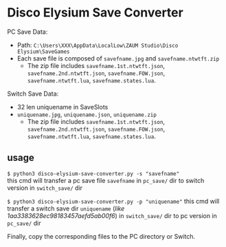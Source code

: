 # Disco Elysium Save Converter

PC Save Data:
- Path: `C:\Users\XXX\AppData\LocalLow\ZAUM Studio\Disco Elysium\SaveGames`
- Each save file is composed of `savefname.jpg` and `savefname.ntwtft.zip`
  - The zip file includes `savefname.1st.ntwtft.json`, `savefname.2nd.ntwtft.json`, `savefname.FOW.json`, `savefname.ntwtft.lua`, `savefname.states.lua`.

Switch Save Data:
- 32 len uniquename in SaveSlots
- `uniquename.jpg`, `uniquename.json`, `uniquename.zip`
  - The zip file includes `savefname.1st.ntwtft.json`, `savefname.2nd.ntwtft.json`, `savefname.FOW.json`, `savefname.ntwtft.lua`, `savefname.states.lua`.

## usage

```$ python3 disco-elysium-save-converter.py -s "savefname"```  
this cmd will transfer a pc save file `savefname` in `pc_save/` dir to switch version in `switch_save/` dir

```$ python3 disco-elysium-save-converter.py -p "uniquename"```
this cmd will transfer a switch save dir `uniquename` (*like 1aa3383628ec98183457aefd5ab00f6*) in `switch_save/` dir to pc version in `pc_save/` dir

Finally, copy the corresponding files to the PC directory or Switch.